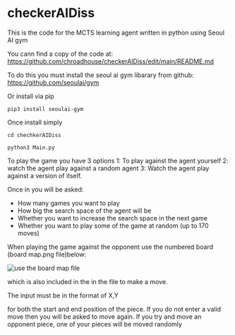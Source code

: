 # checkerAIDiss
This is the code for the MCTS learning agent written in python using Seoul AI gym

You cann find a copy of the code at: https://github.com/chroadhouse/checkerAIDiss/edit/main/README.md

To do this you must install the seoul ai gym libarary from github: https://github.com/seoulai/gym

Or install via pip
```
pip3 install seoulai-gym
```

Once install simply 

```
cd chechkerAIDiss

python3 Main.py
```

To play the game you have 3 options 
1: To play against the agent yourself 
2: watch the agent play against a random agent 
3: Watch the agent play against a version of itself. 


Once in you will be asked:
- How many games you want to play 
- How big the search space of the agent will be 
- Whether you want to increase the search space in the next game 
- Whether you want to play some of the game at random (up to 170 moves)


When playing the game against the opponent use the numbered board (board map.png file)below: 

![use the board map file](https://github.com/chroadhouse/checkerAIDiss/blob/main/board%20map.png)

which is also included in the in the file to make a move.

The input must be in the format of 
X,Y

for both the start and end position of the piece. If you do not enter a valid 
move then you will be asked to move again. If you try and move an opponent piece, one of your 
pieces will be moved randomly 
